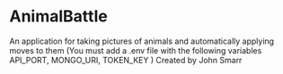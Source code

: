# AnimalBattle
An application for taking pictures of animals and automatically applying moves to them
(You must add a .env file with the following variables API_PORT, MONGO_URI, TOKEN_KEY )
Created by John Smarr
